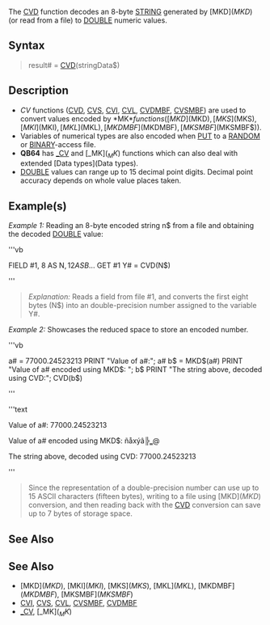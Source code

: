 The [CVD](CVD) function decodes an 8-byte [STRING](STRING) generated by [MKD$](MKD$) (or read from a file) to [DOUBLE](DOUBLE) numeric values.


## Syntax

>  result# = [CVD](CVD)(stringData$)


## Description

* *CV* functions ([CVD](CVD), [CVS](CVS), [CVI](CVI), [CVL](CVL), [CVDMBF](CVDMBF), [CVSMBF](CVSMBF)) are used to convert values encoded by *MK$* functions ([MKD$](MKD$), [MKS$](MKS$), [MKI$](MKI$), [MKL$](MKL$), [MKDMBF$](MKDMBF$), [MKSMBF$](MKSMBF$)).
* Variables of numerical types are also encoded when [PUT](PUT) to a [RANDOM](RANDOM) or [BINARY](BINARY)-access file.
* **QB64** has [_CV](_CV) and [_MK$](_MK$) functions which can also deal with extended [Data types](Data types).
* [DOUBLE](DOUBLE) values can range up to 15 decimal point digits. Decimal point accuracy depends on whole value places taken.


## Example(s)

*Example 1:* Reading an 8-byte encoded string n$ from a file and obtaining the decoded [DOUBLE](DOUBLE) value:

'''vb

FIELD #1, 8 AS N$, 12 AS B$...
GET #1
Y# = CVD(N$) 

'''
>  *Explanation:* Reads a field from file #1, and converts the first eight bytes (N$) into an double-precision number assigned to the variable Y#.


*Example 2:* Showcases the reduced space to store an encoded number.

'''vb

a# = 77000.24523213
PRINT "Value of a#:"; a#
b$ = MKD$(a#)
PRINT "Value of a# encoded using MKD$: "; b$
PRINT "The string above, decoded using CVD:"; CVD(b$)

'''

'''text


Value of a#: 77000.24523213

Value of a# encoded using MKD$: ñåxýâ╠‗@

The string above, decoded using CVD: 77000.24523213

'''

> Since the representation of a double-precision number can use up to 15 ASCII characters (fifteen bytes), writing to a file using [MKD$](MKD$) conversion, and then reading back with the [CVD](CVD) conversion can save up to 7 bytes of storage space.


## See Also

## See Also

* [MKD$](MKD$), [MKI$](MKI$), [MKS$](MKS$), [MKL$](MKL$), [MKDMBF$](MKDMBF$), [MKSMBF$](MKSMBF$)
* [CVI](CVI), [CVS](CVS), [CVL](CVL), [CVSMBF](CVSMBF), [CVDMBF](CVDMBF)
* [_CV](_CV), [_MK$](_MK$)




